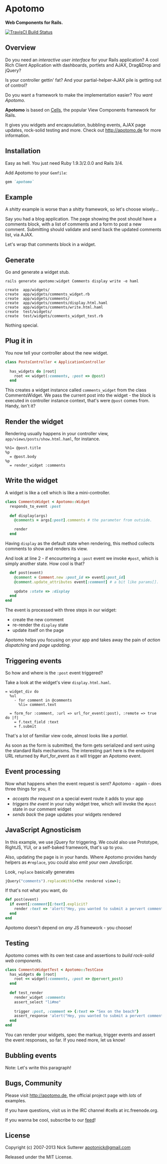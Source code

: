 # Apotomo

**Web Components for Rails.**

[![TravisCI Build Status](https://secure.travis-ci.org/apotonick/apotomo.png)](http://travis-ci.org/apotonick/apotomo)

## Overview

Do you need an _interactive user interface_ for your Rails application? A cool Rich Client Application with dashboards, portlets and AJAX, Drag&Drop and jQuery?

Is your controller gettin' fat? And your partial-helper-AJAX pile is getting out of control?

Do you want a framework to make the implementation easier? _You want Apotomo._ 

**Apotomo** is based on [Cells](http://github.com/apotonick/cells), the popular View Components framework for Rails.

It gives you widgets and encapsulation, bubbling events, AJAX page updates, rock-solid testing and more. Check out <http://apotomo.de> for more information.

## Installation

Easy as hell. You just need Ruby 1.9.3/2.0.0 and Rails 3/4.

Add Apotomo to your `Gemfile`:

```ruby
gem `apotomo`
```

## Example

A _shitty_ example is worse than a _shitty_ framework, so let's choose wisely...

Say you had a blog application. The page showing the post should have a comments block, with a list of comments and a form to post a new comment. Submitting should validate and send back the updated comments list, via AJAX.

Let's wrap that comments block in a widget.

## Generate

Go and generate a widget stub.

```shell
rails generate apotomo:widget Comments display write -e haml
```

```
create  app/widgets/
create  app/widgets/comments_widget.rb
create  app/widgets/comments/
create  app/widgets/comments/display.html.haml
create  app/widgets/comments/write.html.haml
create  test/widgets/
create  test/widgets/comments_widget_test.rb
```

Nothing special.

## Plug it in

You now tell your controller about the new widget.

```ruby
class PostsController < ApplicationController
  
  has_widgets do |root|
    root << widget(:comments, :post => @post)
  end
```

This creates a widget instance called `comments_widget` from the class CommentsWidget.  We pass the current post into the widget - the block is executed in controller instance context, that's were `@post` comes from. Handy, isn't it?

## Render the widget

Rendering usually happens in your controller view, `app/views/posts/show.html.haml`, for instance.

```haml
%h1= @post.title
%p
  = @post.body
%p
  = render_widget :comments
```

## Write the widget

A widget is like a cell which is like a mini-controller.

```ruby
class CommentsWidget < Apotomo::Widget
  responds_to_event :post
  
  def display(args)
    @comments = args[:post].comments # the parameter from outside.

    render
  end
```

Having `display` as the default state when rendering, this method collects comments to show and renders its view.

And look at line 2 - if encountering a `:post` event we invoke `#post`, which is simply another state. How cool is that? 

```ruby
  def post(event)
    @comment = Comment.new :post_id => event[:post_id]
    @comment.update_attributes event[:comment] # a bit like params[].
    
    update :state => :display
  end
end
```

The event is processed with three steps in our widget:

* create the new comment
* re-render the `display` state
* update itself on the page

Apotomo helps you focusing on your app and takes away the pain of _action dispatching_ and _page updating_.

## Triggering events

So how and where is the `:post` event triggered?

Take a look at the widget's view `display.html.haml`.

```haml
= widget_div do
  %ul
    - for comment in @comments
      %li= comment.text
  
  = form_for :comment, :url => url_for_event(:post), :remote => true do |f|
    = f.text_field :text
    = f.submit
```

That's a lot of familiar view code, almost looks like a _partial_.

As soon as the form is submitted, the form gets serialized and sent using the standard Rails mechanisms. The interesting part here is the endpoint URL returned by #url_for_event as it will trigger an Apotomo event.

## Event processing

Now what happens when the event request is sent? Apotomo - again - does three things for you, it

* _accepts the request_ on a special event route it adds to your app
* _triggers the event_ in your ruby widget tree, which will invoke the `#post` state in our comment widget
* _sends back_ the page updates your widgets rendered

## JavaScript Agnosticism

In this example, we use jQuery for triggering. We could  also use Prototype, RightJS, YUI, or a self-baked framework, that's up to you.

Also, updating the page is in your hands. Where Apotomo provides handy helpers as `#replace`, you could also _emit your own JavaScript_.

Look, `replace` basically generates

```ruby
jQuery("comments").replaceWith(<the rendered view>);
```

If that's not what you want, do

```ruby
def post(event)
  if event[:comment][:text].explicit?
    render :text => 'alert("Hey, you wanted to submit a pervert comment!");'
  end
end
```

Apotomo doesn't depend on _any_ JS framework - you choose!

## Testing

Apotomo comes with its own test case and assertions to _build rock-solid web components_.

```ruby
class CommentsWidgetTest < Apotomo::TestCase
  has_widgets do |root|
    root << widget(:comments, :post => @pervert_post)
  end
  
  def test_render
    render_widget :comments
    assert_select "li#me"
    
    trigger :post, :comment => {:text => "Sex on the beach"}
    assert_response 'alert("Hey, you wanted to submit a pervert comment!");'
  end
end
```

You can render your widgets, spec the markup, trigger events and assert the event responses, so far. If you need more, let us know!

## Bubbling events

Note: Let's write this paragraph!

## Bugs, Community

Please visit <http://apotomo.de>, the official project page with _lots_ of examples.

If you have questions, visit us in the IRC channel #cells at irc.freenode.org.

If you wanna be cool, subscribe to our [feed](http://feeds.feedburner.com/Apotomo)!

## License

Copyright (c) 2007-2013 Nick Sutterer <apotonick@gmail.com>

Released under the MIT License.
